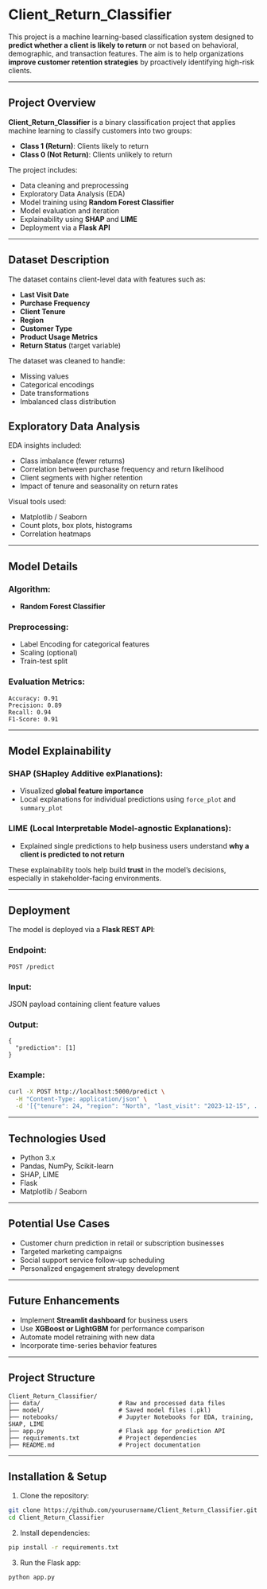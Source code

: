# Client_Return_Classifier
This project is a machine learning-based classification system designed to **predict whether a client is likely to return** or not based on behavioral, demographic, and transaction features. The aim is to help organizations **improve customer retention strategies** by proactively identifying high-risk clients.

---

## Project Overview

**Client_Return_Classifier** is a binary classification project that applies machine learning to classify customers into two groups:
- **Class 1 (Return)**: Clients likely to return
- **Class 0 (Not Return)**: Clients unlikely to return

The project includes:
- Data cleaning and preprocessing
- Exploratory Data Analysis (EDA)
- Model training using **Random Forest Classifier**
- Model evaluation and iteration
- Explainability using **SHAP** and **LIME**
- Deployment via a **Flask API**

---

## Dataset Description

The dataset contains client-level data with features such as:
- **Last Visit Date**
- **Purchase Frequency**
- **Client Tenure**
- **Region**
- **Customer Type**
- **Product Usage Metrics**
- **Return Status** (target variable)

The dataset was cleaned to handle:
- Missing values
- Categorical encodings
- Date transformations
- Imbalanced class distribution


## Exploratory Data Analysis

EDA insights included:
- Class imbalance (fewer returns)
- Correlation between purchase frequency and return likelihood
- Client segments with higher retention
- Impact of tenure and seasonality on return rates

Visual tools used:
- Matplotlib / Seaborn
- Count plots, box plots, histograms
- Correlation heatmaps

---

## Model Details

### Algorithm:
- **Random Forest Classifier**

### Preprocessing:
- Label Encoding for categorical features
- Scaling (optional)
- Train-test split

### Evaluation Metrics:
```
Accuracy: 0.91
Precision: 0.89
Recall: 0.94
F1-Score: 0.91
```

---

## Model Explainability

### SHAP (SHapley Additive exPlanations):
- Visualized **global feature importance**
- Local explanations for individual predictions using `force_plot` and `summary_plot`

### LIME (Local Interpretable Model-agnostic Explanations):
- Explained single predictions to help business users understand **why a client is predicted to not return**

These explainability tools help build **trust** in the model’s decisions, especially in stakeholder-facing environments.

---

## Deployment

The model is deployed via a **Flask REST API**:

### Endpoint:
`POST /predict`

### Input:
JSON payload containing client feature values

### Output:
```
{
  "prediction": [1]
}
```

### Example:
```bash
curl -X POST http://localhost:5000/predict \
  -H "Content-Type: application/json" \
  -d '[{"tenure": 24, "region": "North", "last_visit": "2023-12-15", ...}]'
```

---

## Technologies Used

- Python 3.x
- Pandas, NumPy, Scikit-learn
- SHAP, LIME
- Flask
- Matplotlib / Seaborn

---

## Potential Use Cases

- Customer churn prediction in retail or subscription businesses
- Targeted marketing campaigns
- Social support service follow-up scheduling
- Personalized engagement strategy development

---

## Future Enhancements

- Implement **Streamlit dashboard** for business users
- Use **XGBoost or LightGBM** for performance comparison
- Automate model retraining with new data
- Incorporate time-series behavior features

---

## Project Structure

```
Client_Return_Classifier/
├── data/                      # Raw and processed data files
├── model/                     # Saved model files (.pkl)
├── notebooks/                 # Jupyter Notebooks for EDA, training, SHAP, LIME
├── app.py                     # Flask app for prediction API
├── requirements.txt           # Project dependencies
├── README.md                  # Project documentation
```

---

## Installation & Setup

1. Clone the repository:
```bash
git clone https://github.com/yourusername/Client_Return_Classifier.git
cd Client_Return_Classifier
```

2. Install dependencies:
```bash
pip install -r requirements.txt
```

3. Run the Flask app:
```bash
python app.py
```


